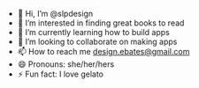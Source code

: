- 👋 Hi, I’m @slpdesign
- 👀 I’m interested in finding great books to read
- 🌱 I’m currently learning how to build apps
- 💞️ I’m looking to collaborate on making apps
- 📫 How to reach me design.ebates@gmail.com
- 😄 Pronouns: she/her/hers
- ⚡ Fun fact: I love gelato

<!---
slpdesign/slpdesign is a ✨ special ✨ repository because its `README.md` (this file) appears on your GitHub profile.
You can click the Preview link to take a look at your changes.
--->

